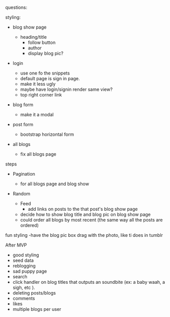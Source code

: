 questions:


styling:
  - blog show page
    - heading/title
      - follow button
      - author
      - display blog pic?

  - login
    - use one fo the snippets
    - default page is sign in page.
    - make it less ugly
    - maybe have login/signin render same view?
    - top right corner link

  - blog form
    - make it a modal

  - post form
    - bootstrap horizontal form

  - all blogs
    - fix all blogs page

steps
  - Pagination
    - for all blogs page and blog show

  - Random
    - Feed
      - add links on posts to the that post's blog show page
    - decide how to show blog title and blog pic on blog show page
    - could order all blogs by most recent (the same way all the posts are ordered)

fun styling
  -have the blog pic box drag with the photo, like ti does in tumblr

After MVP
  - good styling
  - seed data
  - reblogging
  - sad puppy page
  - search
  - click handler on blog titles that outputs an soundbite (ex: a baby waah, a sigh, etc ).
  - deleting posts/blogs
  - comments
  - likes
  - multiple blogs per user
